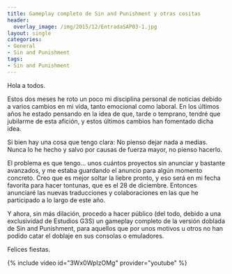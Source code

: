 ```yaml
---
title: Gameplay completo de Sin and Punishment y otras cositas
header:
  overlay_image: /img/2015/12/EntradaSAP03-1.jpg
layout: single
categories:
- General
- Sin and Punishment
tags:
- Sin and Punishment
---
```


Hola a todos.

Estos dos meses he roto un poco mi disciplina personal de noticias debido a varios cambios en mi vida, tanto
emocional como laboral. En los últimos años he estado pensando en la idea de que, tarde o temprano, tendré que
jubilarme de esta afición, y estos últimos cambios han fomentado dicha idea.

Si bien hay una cosa que tengo clara: No pienso dejar nada a medias. Nunca lo he hecho y salvo por causas de
fuerza mayor, no pienso hacerlo.

<!--more-->

El problema es que tengo... unos cuántos proyectos sin anunciar y bastante avanzados, y me estaba guardando el
anuncio para algún momento concreto. Creo que es mejor soltar la liebre pronto, y eso será en mi fecha favorita
para hacer tontunas, que es el 28 de diciembre. Entonces anunciaré las nuevas traducciones y colaboraciones en
las que he participado a lo largo de este año.

Y ahora, sin más dilación, procedo a hacer público (del todo, debido a una exclusividad de Estudios G3S)
un gameplay completo de la versión doblada de Sin and Punishment, para aquellos que por unos motivos u otros
no han podido catar el doblaje en sus consolas o emuladores.

Felices fiestas.

{% include video id="3Wx0WpIzOMg" provider="youtube" %}

